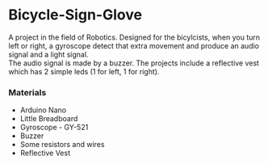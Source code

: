 # Bicycle-Sign-Glove    
A project in the field of Robotics. Designed for the bicylcists, when you turn left or right, a gyroscope detect that extra movement and produce an audio signal and a light signal.  
The audio signal is made by a buzzer. The projects include a reflective vest which has 2 simple leds (1 for left, 1 for right). 
### Materials   
* Arduino Nano  
* Little Breadboard  
* Gyroscope - GY-521  
* Buzzer  
* Some resistors and wires  
* Reflective Vest  
 
